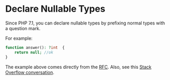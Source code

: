 # Declare Nullable Types

Since PHP 7.1, you can declare nullable types by prefixing normal types with a question mark. 

For example:

```php
function answer(): ?int  {
    return null; //ok
}
```

The example above comes directly from the [RFC](https://wiki.php.net/rfc/nullable_types). Also, see this [Stack Overflow conversation](https://stackoverflow.com/questions/33608821/nullable-return-types-in-php7). 

